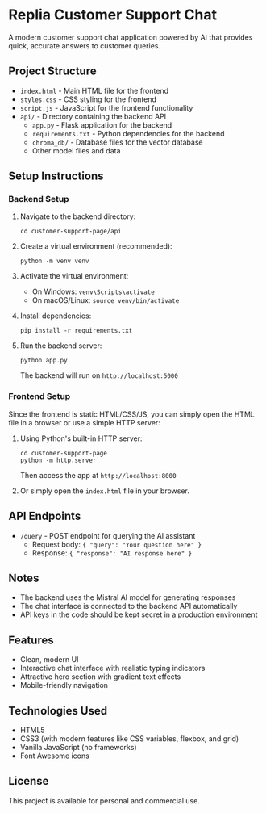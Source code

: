 # Replia Customer Support Chat

A modern customer support chat application powered by AI that provides quick, accurate answers to customer queries.

## Project Structure

- `index.html` - Main HTML file for the frontend
- `styles.css` - CSS styling for the frontend
- `script.js` - JavaScript for the frontend functionality
- `api/` - Directory containing the backend API
  - `app.py` - Flask application for the backend
  - `requirements.txt` - Python dependencies for the backend
  - `chroma_db/` - Database files for the vector database
  - Other model files and data

## Setup Instructions

### Backend Setup

1. Navigate to the backend directory:
   ```
   cd customer-support-page/api
   ```

2. Create a virtual environment (recommended):
   ```
   python -m venv venv
   ```

3. Activate the virtual environment:
   - On Windows: `venv\Scripts\activate`
   - On macOS/Linux: `source venv/bin/activate`

4. Install dependencies:
   ```
   pip install -r requirements.txt
   ```

5. Run the backend server:
   ```
   python app.py
   ```
   The backend will run on `http://localhost:5000`

### Frontend Setup

Since the frontend is static HTML/CSS/JS, you can simply open the HTML file in a browser or use a simple HTTP server:

1. Using Python's built-in HTTP server:
   ```
   cd customer-support-page
   python -m http.server
   ```
   Then access the app at `http://localhost:8000`

2. Or simply open the `index.html` file in your browser.

## API Endpoints

- `/query` - POST endpoint for querying the AI assistant
  - Request body: `{ "query": "Your question here" }`
  - Response: `{ "response": "AI response here" }`

## Notes

- The backend uses the Mistral AI model for generating responses
- The chat interface is connected to the backend API automatically
- API keys in the code should be kept secret in a production environment

## Features

- Clean, modern UI 
- Interactive chat interface with realistic typing indicators
- Attractive hero section with gradient text effects
- Mobile-friendly navigation

## Technologies Used

- HTML5
- CSS3 (with modern features like CSS variables, flexbox, and grid)
- Vanilla JavaScript (no frameworks)
- Font Awesome icons



## License

This project is available for personal and commercial use. 